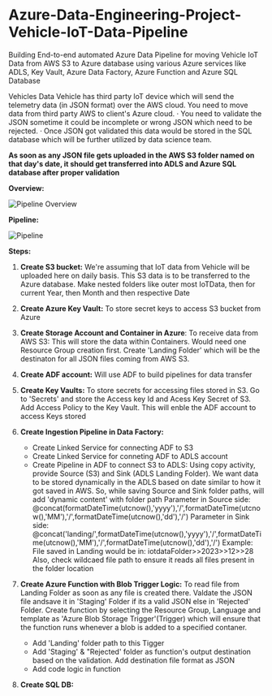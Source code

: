 # Azure-Data-Engineering-Project-Vehicle-IoT-Data-Pipeline
Building End-to-end automated Azure Data Pipeline for moving Vehicle IoT Data from AWS S3 to Azure database using various Azure services like ADLS, Key Vault, Azure Data Factory, Azure Function and Azure SQL Database

Vehicles Data
Vehicle has third party loT device which will send the telemetry data (in JSON format) over the AWS cloud. You need to move data from third party AWS to client's Azure cloud.
· You need to validate the JSON sometime it could be incomplete or wrong JSON which need to be rejected.
· Once JSON got validated this data would be stored in the SQL database which will be further utilized by data science team.

**As soon as any JSON file gets uploaded in the AWS S3 folder named on that day's date, it should get transferred into ADLS and Azure SQL database after proper validation**

**Overview:**

![Pipeline Overview](https://github.com/Akash743/Azure-Data-Engineering-Project-Vehicle-IoT-Data-Pipeline/assets/57750483/7b9e32ae-b9e8-4617-8af6-4ba1a2d38af7)

**Pipeline:**

![Pipeline](https://github.com/Akash743/Azure-Data-Engineering-Project-Vehicle-IoT-Data-Pipeline/assets/57750483/80dab8a1-6bc9-4be0-b8ad-1ba1a15d0543)


**Steps:**
1. **Create S3 bucket:** We're assuming that IoT data from Vehicle will be uploaded here on daily basis. This S3 data is to be transferred to the Azure database. Make nested folders like outer most IoTData, then for current Year, then Month and then respective Date
2. **Create Azure Key Vault:** To store secret keys to access S3 bucket from Azure
3. **Create Storage Account and Container in Azure**: To receive data from AWS S3: This will store the data within Containers. Would need one Resource Group creation first. Create 'Landing Folder' which will be the destinaton for all JSON files coming from AWS S3.
4. **Create ADF account:** Will use ADF to build pipelines for data transfer
5. **Create Key Vaults:** To store secrets for accessing files stored in S3. Go to 'Secrets' and store the Access key Id and Acess Key Secret of S3. Add Access Policy to the Key Vault. This will enble the ADF account to access Keys stored
6. **Create Ingestion Pipeline in Data Factory:**
   - Create Linked Service for connecting ADF to S3
   - Create Linked Service for conneting ADF to ADLS account
   - Create Pipeline in ADF to connect S3 to ADLS: Using copy activity, provide Source (S3) and Sink (ADLS Landing Folder). We want data to be stored dynamically in the ADLS based on date similar to how it got saved in AWS. So, while saving Source and Sink folder paths, will add 'dynamic content' with folder path
        Parameter in Source side: @concat(formatDateTime(utcnow(),'yyyy'),'/',formatDateTime(utcnow(),'MM'),'/',formatDateTime(utcnow(),'dd'),'/')
        Parameter in Sink side: @concat('landing/',formatDateTime(utcnow(),'yyyy'),'/',formatDateTime(utcnow(),'MM'),'/',formatDateTime(utcnow(),'dd'),'/')
        Example: File saved in Landing would be in: iotdataFolder>>2023>>12>>28 
        Also, check wildcaed file path to ensure it reads all files present in the folder location
7. **Create Azure Function with Blob Trigger Logic:** To read file from Landing Folder as soon as any file is created there. Valdate the JSON file andsave it in 'Staging' Folder if its a valid JSON else in 'Rejected' Folder. Create function by selecting the Resource Group, Language and template as 'Azure Blob Storage Trigger'(Trigger) which will ensure that the function runs whenever a blob is added to a specified contaner.
   - Add 'Landing' folder path to this Tigger
   - Add 'Staging' & "Rejected' folder as function's output destination based on the validation. Add destination file format as JSON
   - Add code logic in function
  
8. **Create SQL DB:** 
